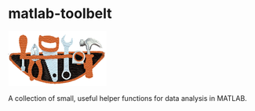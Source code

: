 # matlab-toolbelt
![toolbelt](icon.png)

A collection of small, useful helper functions for data analysis in MATLAB.
